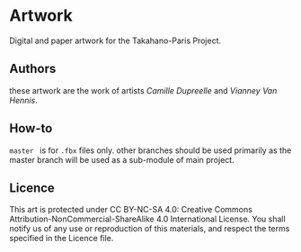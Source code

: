 # Artwork
Digital and paper artwork for the Takahano-Paris Project.

## Authors

these artwork are the work of artists _Camille Dupreelle_ and _Vianney Van Hennis_.

## How-to

`master ` is for `.fbx` files only.
other branches should be used primarily as the master branch will be used as a sub-module of main project.

## Licence

This art is protected under CC BY-NC-SA 4.0: Creative Commons Attribution-NonCommercial-ShareAlike 4.0 International License.
You shall notify us of any use or reproduction of this materials, and respect the terms specified in the Licence file.

